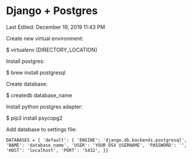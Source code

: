 # Django + Postgres

Last Edited: December 19, 2019 11:43 PM

Create new virtual environment:

$ virtualenv [DIRECTORY_LOCATION]

Install postgres:

$ brew install postgresql

Create database:

$ createdb database_name

Install python postgres adapter:

$ pip3 install psycopg2

Add database to settings file:

`DATABASES = { 'default': { 'ENGINE': 'django.db.backends.postgresql', 'NAME': 'database_name', 'USER': 'YOUR OSX USERNAME', 'PASSWORD': '', 'HOST': 'localhost', 'PORT': '5432', }}`